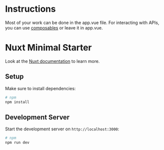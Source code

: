 # Instructions

Most of your work can be done in the app.vue file.
For interacting with APIs, you can use [composables](https://vuejs.org/guide/reusability/composables) or leave it in app.vue.

# Nuxt Minimal Starter

Look at the [Nuxt documentation](https://nuxt.com/docs/getting-started/introduction) to learn more.

## Setup

Make sure to install dependencies:

```bash
# npm
npm install

```

## Development Server

Start the development server on `http://localhost:3000`:

```bash
# npm
npm run dev

```
